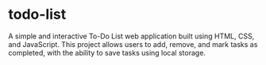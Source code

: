 # todo-list
A simple and interactive To-Do List web application built using HTML, CSS, and JavaScript. This project allows users to add, remove, and mark tasks as completed, with the ability to save tasks using local storage.
